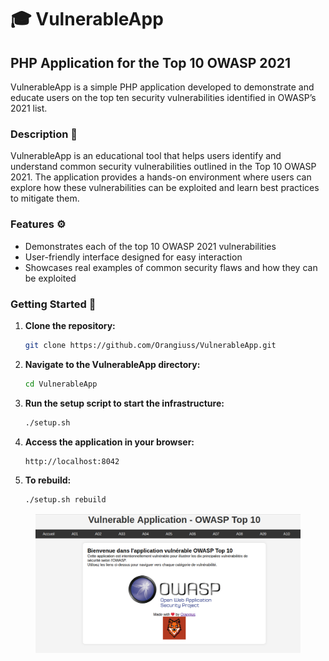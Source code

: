 # 🎓 VulnerableApp

## PHP Application for the Top 10 OWASP 2021

VulnerableApp is a simple PHP application developed to demonstrate and educate users on the top ten security vulnerabilities identified in OWASP’s 2021 list.

### Description 📝

VulnerableApp is an educational tool that helps users identify and understand common security vulnerabilities outlined in the Top 10 OWASP 2021. The application provides a hands-on environment where users can explore how these vulnerabilities can be exploited and learn best practices to mitigate them.

### Features ⚙️

* Demonstrates each of the top 10 OWASP 2021 vulnerabilities
* User-friendly interface designed for easy interaction
* Showcases real examples of common security flaws and how they can be exploited

### Getting Started 🚀

1.  **Clone the repository:**

    ```bash
    git clone https://github.com/Orangiuss/VulnerableApp.git
    ```
2.  **Navigate to the VulnerableApp directory:**

    ```bash
    cd VulnerableApp
    ```
3.  **Run the setup script to start the infrastructure:**

    ```bash
    ./setup.sh
    ```
4.  **Access the application in your browser:**

    ```bash
    http://localhost:8042
    ```
5.  **To rebuild:**

    ```bash
    ./setup.sh rebuild
    ```

<figure><img src="../../.gitbook/assets/Screenshot from 2024-11-06 11-29-06.png" alt=""><figcaption></figcaption></figure>
